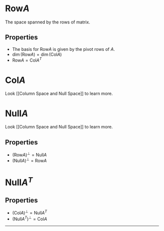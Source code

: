 # $\text{Row}A$
The space spanned by the rows of matrix.

## Properties
- The basis for $\text{Row}A$ is given by the pivot rows of $A$.
- $\dim{(\text{Row}A)} = \dim{(\text{Col}A)}$ 
- $\text{Row} A = {\text{Col} A}^T$
# $\text{Col}A$
Look [[Column Space and Null Space]] to learn more.
# $\text{Null}A$
Look [[Column Space and Null Space]] to learn more.
## Properties
- $(\text{Row}A)^\perp = \text{Null}A$ 
- $(\text{Null}A)^\perp = \text{Row}A$ 
# $\text{Null}A^T$
## Properties
- $(\text{Col}A)^\perp = \text{Null}A^T$ 
- $(\text{Null}A^T)^\perp = \text{Col}A$ 
***


